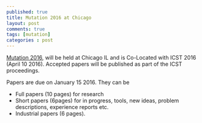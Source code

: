 ```yaml
---
published: true
title: Mutation 2016 at Chicago
layout: post
comments: true
tags: [mutation]
categories : post
---
```

[Mutation 2016](https://sites.google.com/site/mutation2016/mutation-2016), will be held at Chicago IL and is Co-Located with ICST 2016 (April 10 2016). Accepted papers will be published as part of the ICST proceedings.

Papers are due on January 15 2016. They can be 

* Full papers (10 pages) for research
* Short papers (6pages) for in progress,  tools, new ideas, problem descriptions, experience reports etc.
* Industrial papers (6 pages).

<script>
var url = "https://github.com/rahulgopinath/rahulgopinath.github.io/issues/" + "14"
var api_url = "https://api.github.com/repos/rahulgopinath/rahulgopinath.github.io/issues/" + "14" + "/comments"

$(document).ready(function () {
    $.ajax(api_url, {
        headers: {Accept: "application/vnd.github.v3.html+json"},
        dataType: "json",
        success: function(comments) {
            $("#gh-comments-list").append("Visit the <b><a href='" + url + "'>Github Issue</a></b> to comment on this post");
            $.each(comments, function(i, comment) {

                var date = new Date(comment.created_at);

                var t = "<div id='gh-comment'>";
                t += "<img src='" + comment.user.avatar_url + "' width='24px'>";
                t += "<b><a href='" + comment.user.html_url + "'>" + comment.user.login + "</a></b>";
                t += " posted at ";
                t += "<em>" + date.toUTCString() + "</em>";
                t += "<div id='gh-comment-hr'></div>";
                t += comment.body_html;
                t += "</div>";
                $("#gh-comments-list").append(t);
            });
        },
        error: function() {
            $("#gh-comments-list").append("Comments are not open for this post yet.");
        }
    });
});
</script>
